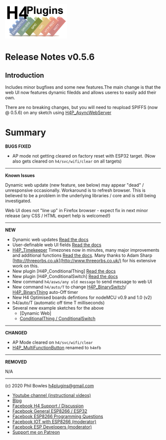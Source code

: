 ![H4P Flyer](/assets/GPIOLogo.jpg) 

# Release Notes v0.5.6

## Introduction

Includes minor bugfixes and some new features.The main change is that the web UI now features dynamic filedds and allows useres to easily add their own.

There are no breaking changes, but you will need to reupload SPIFFS (now @ 0.5.6) on any sketch using [H4P_AsyncWebServer](h4asws.md)

# Summary

**BUGS FIXED**

* AP mode not getting cleared on factory reset with ESP32 target. (Now also gets cleared on `h4/svc/wifi/clear` on all targets)

---

**Known Issues**

Dynamic web update (new feature, see below) may appear "dead" / unresponsive occasionally. Workaround is to refresh browser. This is believed to be a problem in the underlying libraries / core and is still being investigated.

Web UI does not "line up" in Firefox browser - expect fix in next minor release (any CSS / HTML expert help is welcomed!)

---

**NEW**

* Dynamic web updates [Read the docs](h4asws.md)
* User-definable web UI fields [Read the docs](h4asws.md)
* [H4P_Timekeeper](h4tk.md) Timezones now in minutes, many major improvements and additional functions [Read the docs](h4tk.md). Many thanks to Adam Sharp [http://threeorbs.co.uk](http://www.threeorbs.co.uk/) for his extensive work on this.
* New plugin [H4P_ConditionalThing] [Read the docs](things.md)
* New plugin [H4P_ConditionalSwitch] [Read the docs](things.md)
* New command `h4/asws/any old message` to send message to web UI
* New command `h4/auto/T` to change [H4P_BinarySwitch](things.md)/ [H4P_BinaryThing](things.md) auto-Off timer
* New H4 Optimised boards defintions for nodeMCU v0.9 and 1.0 (v2)
* h4/auto/T (automatic off time T milliseconds)
* Several new example sketches for the above
    * [Dynamic Web]
    * [ConditionalThing / ConditionalSwitch](../examples/XTRAS/SQUAWK/SQUAWK.ino)
  
---

**CHANGED**

* AP Mode cleared on `h4/svc/wifi/clear`
* [H4P_MultiFunctionButton](h4mfnb.md) renamed to `h4mfb`

---

**REMOVED**

N/A

---

(c) 2020 Phil Bowles h4plugins@gmail.com

* [Youtube channel (instructional videos)](https://www.youtube.com/channel/UCYi-Ko76_3p9hBUtleZRY6g)
* [Blog](https://8266iot.blogspot.com)
* [Facebook H4  Support / Discussion](https://www.facebook.com/groups/444344099599131/)
* [Facebook General ESP8266 / ESP32](https://www.facebook.com/groups/2125820374390340/)
* [Facebook ESP8266 Programming Questions](https://www.facebook.com/groups/esp8266questions/)
* [Facebook IOT with ESP8266 (moderator)](https://www.facebook.com/groups/1591467384241011/)
* [Facebook ESP Developers (moderator)](https://www.facebook.com/groups/ESP8266/)
* [Support me on Patreon](https://patreon.com/esparto)
